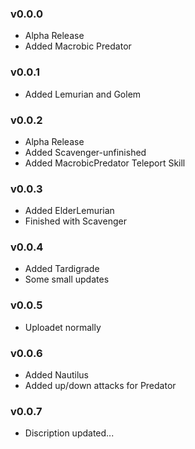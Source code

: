 ### v0.0.0
* Alpha Release
* Added Macrobic Predator

### v0.0.1
* Added Lemurian and Golem

### v0.0.2

* Alpha Release
* Added Scavenger-unfinished
* Added MacrobicPredator Teleport Skill

### v0.0.3

* Added ElderLemurian
* Finished with Scavenger

### v0.0.4

* Added Tardigrade
* Some small updates

### v0.0.5

* Uploadet normally

### v0.0.6

* Added Nautilus
* Added up/down attacks for Predator

### v0.0.7

* Discription updated...